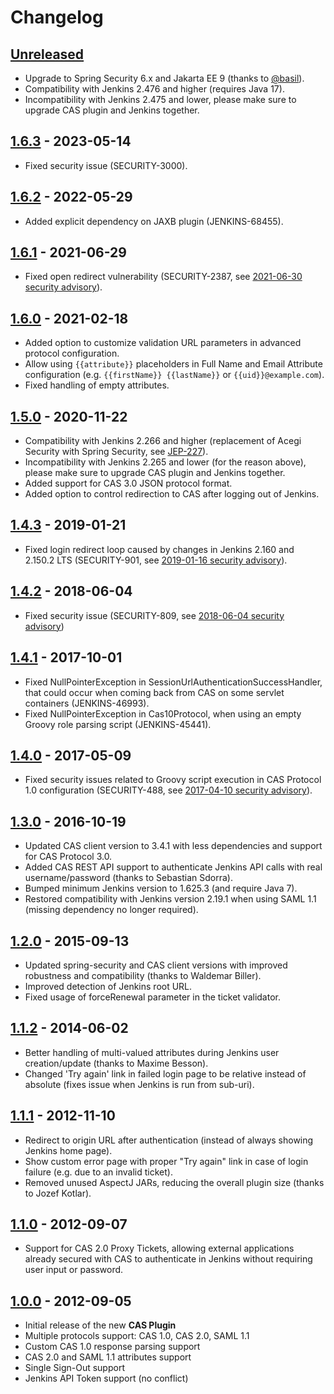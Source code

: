 # Changelog

## [Unreleased]

- Upgrade to Spring Security 6.x and Jakarta EE 9 (thanks to [@basil](https://github.com/basil)).
- Compatibility with Jenkins 2.476 and higher (requires Java 17).
- Incompatibility with Jenkins 2.475 and lower, please make sure to upgrade CAS plugin and Jenkins together.

## [1.6.3] - 2023-05-14

- Fixed security issue (SECURITY-3000).

## [1.6.2] - 2022-05-29

- Added explicit dependency on JAXB plugin (JENKINS-68455).

## [1.6.1] - 2021-06-29

- Fixed open redirect vulnerability (SECURITY-2387, see [2021-06-30 security advisory](https://www.jenkins.io/security/advisory/2021-06-30/#SECURITY-2387)).

## [1.6.0] - 2021-02-18

- Added option to customize validation URL parameters in advanced protocol configuration.
- Allow using `{{attribute}}` placeholders in Full Name and Email Attribute configuration (e.g. `{{firstName}} {{lastName}}` or `{{uid}}@example.com`).
- Fixed handling of empty attributes.

## [1.5.0] - 2020-11-22

- Compatibility with Jenkins 2.266 and higher (replacement of Acegi Security with Spring Security, see [JEP-227](https://github.com/jenkinsci/jep/tree/master/jep/227)).
- Incompatibility with Jenkins 2.265 and lower (for the reason above), please make sure to upgrade CAS plugin and Jenkins together.
- Added support for CAS 3.0 JSON protocol format.
- Added option to control redirection to CAS after logging out of Jenkins.

## [1.4.3] - 2019-01-21

- Fixed login redirect loop caused by changes in Jenkins 2.160 and 2.150.2 LTS (SECURITY-901, see [2019-01-16 security advisory](https://jenkins.io/security/advisory/2019-01-16/#SECURITY-901)).

## [1.4.2] - 2018-06-04

- Fixed security issue (SECURITY-809, see [2018-06-04 security advisory](https://jenkins.io/security/advisory/2018-06-04/))

## [1.4.1] - 2017-10-01

- Fixed NullPointerException in SessionUrlAuthenticationSuccessHandler, that could occur when coming back from CAS on some servlet containers (JENKINS-46993).
- Fixed NullPointerException in Cas10Protocol, when using an empty Groovy role parsing script (JENKINS-45441).

## [1.4.0] - 2017-05-09

- Fixed security issues related to Groovy script execution in CAS Protocol 1.0 configuration (SECURITY-488, see [2017-04-10 security advisory](https://jenkins.io/security/advisory/2017-04-10/#cas-plugin)).

## [1.3.0] - 2016-10-19

- Updated CAS client version to 3.4.1 with less dependencies and support for CAS Protocol 3.0.
- Added CAS REST API support to authenticate Jenkins API calls with real username/password (thanks to Sebastian Sdorra).
- Bumped minimum Jenkins version to 1.625.3 (and require Java 7).
- Restored compatibility with Jenkins version 2.19.1 when using SAML 1.1 (missing dependency no longer required).

## [1.2.0] - 2015-09-13

- Updated spring-security and CAS client versions with improved robustness and compatibility (thanks to Waldemar Biller).
- Improved detection of Jenkins root URL.
- Fixed usage of forceRenewal parameter in the ticket validator.

## [1.1.2] - 2014-06-02

- Better handling of multi-valued attributes during Jenkins user creation/update (thanks to Maxime Besson).
- Changed 'Try again' link in failed login page to be relative instead of absolute (fixes issue when Jenkins is run from sub-uri).

## [1.1.1] - 2012-11-10

- Redirect to origin URL after authentication (instead of always showing Jenkins home page).
- Show custom error page with proper "Try again" link in case of login failure (e.g. due to an invalid ticket).
- Removed unused AspectJ JARs, reducing the overall plugin size (thanks to Jozef Kotlar).

## [1.1.0] - 2012-09-07

- Support for CAS 2.0 Proxy Tickets, allowing external applications already secured with CAS to authenticate in Jenkins without requiring user input or password.

## [1.0.0] - 2012-09-05

- Initial release of the new **CAS Plugin**
- Multiple protocols support: CAS 1.0, CAS 2.0, SAML 1.1
- Custom CAS 1.0 response parsing support
- CAS 2.0 and SAML 1.1 attributes support
- Single Sign-Out support
- Jenkins API Token support (no conflict)

[Unreleased]: https://github.com/jenkinsci/cas-plugin/compare/cas-plugin-1.6.3...HEAD
[1.6.3]: https://github.com/jenkinsci/cas-plugin/compare/cas-plugin-1.6.2...cas-plugin-1.6.3
[1.6.2]: https://github.com/jenkinsci/cas-plugin/compare/cas-plugin-1.6.1...cas-plugin-1.6.2
[1.6.1]: https://github.com/jenkinsci/cas-plugin/compare/cas-plugin-1.6.0...cas-plugin-1.6.1
[1.6.0]: https://github.com/jenkinsci/cas-plugin/compare/cas-plugin-1.5.0...cas-plugin-1.6.0
[1.5.0]: https://github.com/jenkinsci/cas-plugin/compare/cas-plugin-1.4.3...cas-plugin-1.5.0
[1.4.3]: https://github.com/jenkinsci/cas-plugin/compare/cas-plugin-1.4.2...cas-plugin-1.4.3
[1.4.2]: https://github.com/jenkinsci/cas-plugin/compare/cas-plugin-1.4.1...cas-plugin-1.4.2
[1.4.1]: https://github.com/jenkinsci/cas-plugin/compare/cas-plugin-1.4.0...cas-plugin-1.4.1
[1.4.0]: https://github.com/jenkinsci/cas-plugin/compare/cas-plugin-1.3.0...cas-plugin-1.4.0
[1.3.0]: https://github.com/jenkinsci/cas-plugin/compare/cas-plugin-1.2.0...cas-plugin-1.3.0
[1.2.0]: https://github.com/jenkinsci/cas-plugin/compare/cas-plugin-1.1.2...cas-plugin-1.2.0
[1.1.2]: https://github.com/jenkinsci/cas-plugin/compare/cas-plugin-1.1.1...cas-plugin-1.1.2
[1.1.1]: https://github.com/jenkinsci/cas-plugin/compare/cas-plugin-1.1.0...cas-plugin-1.1.1
[1.1.0]: https://github.com/jenkinsci/cas-plugin/compare/cas-plugin-1.0.0...cas-plugin-1.1.0
[1.0.0]: https://github.com/jenkinsci/cas-plugin/releases/tag/cas-plugin-1.0.0
